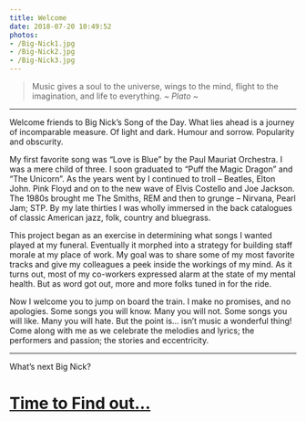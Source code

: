 ```yaml
---
title: Welcome
date: 2018-07-20 10:49:52
photos:
- /Big-Nick1.jpg
- /Big-Nick2.jpg
- /Big-Nick3.jpg
---
```


> Music gives a soul to the universe, 
> wings to the mind, 
> flight to the imagination, 
> and life to everything.
_~ Plato ~_

---

Welcome friends to Big Nick’s Song of the Day. What lies ahead is a journey of incomparable measure. Of light and dark. Humour and sorrow. Popularity and obscurity.

 

My first favorite song was “Love is Blue” by the Paul Mauriat Orchestra. I was a mere child of three. I soon graduated to “Puff the Magic Dragon” and “The Unicorn”. As the years went by I continued to troll – Beatles, Elton John. Pink Floyd and on to the new wave of Elvis Costello and Joe Jackson. The 1980s brought me The Smiths, REM and then to grunge – Nirvana, Pearl Jam; STP. By my late thirties I was wholly immersed in the back catalogues of classic American jazz, folk, country and bluegrass.

 

This project began as an exercise in determining what songs I wanted played at my funeral. Eventually it morphed into a strategy for building staff morale at my place of work. My goal was to share some of my most favorite tracks and give my colleagues a peek inside the workings of my mind. As it turns out, most of my co-workers expressed alarm at the state of my mental health. But as word got out, more and more folks tuned in for the ride.

 

Now I welcome you to jump on board the train. I make no promises, and no apologies. Some songs you will know. Many you will not. Some songs you will like. Many you will hate. But the point is… isn’t music a wonderful thing! Come along with me as we celebrate the melodies and lyrics; the performers and passion; the stories and eccentricity.

---

What’s next Big Nick? 
# [Time to Find out...](/Songs/)